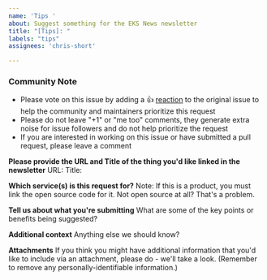 ```yaml
---
name: 'Tips '
about: Suggest something for the EKS News newsletter
title: "[Tips]: "
labels: "tips"
assignees: 'chris-short'

---
```


<!-- Please keep this note for the community -->

### Community Note

* Please vote on this issue by adding a 👍 [reaction](https://blog.github.com/2016-03-10-add-reactions-to-pull-requests-issues-and-comments/) to the original issue to help the community and maintainers prioritize this request
* Please do not leave "+1" or "me too" comments, they generate extra noise for issue followers and do not help prioritize the request
* If you are interested in working on this issue or have submitted a pull request, please leave a comment

<!-- Thank you for keeping this note for the community -->

<!--

**Security disclosures**

If you think you’ve found a potential security issue, please do not post it in the Issues.  Instead, please [contact me](https://linktr.ee/TheChrisShort).

-->

**Please provide the URL and Title of the thing you'd like linked in the newsletter**
URL: 
Title: 

**Which service(s) is this request for?**
Note: If this is a product, you must link the open source code for it. Not open source at all? That's a problem.

**Tell us about what you're submitting**
What are some of the key points or benefits being suggested?

**Additional context**
Anything else we should know?

**Attachments**
If you think you might have additional information that you'd like to include via an attachment, please do - we'll take a look. (Remember to remove any personally-identifiable information.)
